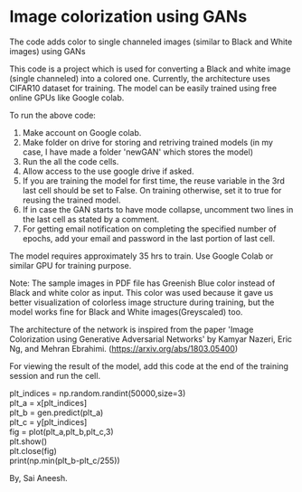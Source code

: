 # Image colorization using GANs
The code adds color to single channeled images (similar to Black and White images) using GANs 

This code is a project which is used for converting a Black and white image (single channeled) into a colored one. Currently, the architecture uses CIFAR10 dataset for training. The model can be easily trained using free online GPUs like Google colab.

To run the above code:
1.  Make account on Google colab.
2.  Make folder on drive for storing and retriving trained models (in my case, I have made a folder 'newGAN' which stores the model)
3.  Run the all the code cells.
4.  Allow access to the use google drive if asked.
5.  If you are training the model for first time, the reuse variable in the 3rd last cell should be set to False. On training         otherwise, set it to true for reusing the trained model.
6.  If in case the GAN starts to have mode collapse, uncomment two lines in the last cell as stated by a comment.
7.  For getting email notification on completing the specified number of epochs, add your email and password in the last portion of           last cell.


The model requires approximately 35 hrs to train. Use Google Colab or similar GPU for training purpose.

Note: The sample images in PDF file has Greenish Blue color instead of Black and white color as input. This color was used because it gave us better visualization of colorless image structure during training, but the model works fine for Black and White images(Greyscaled) too.

The architecture of the network is inspired from the paper 'Image Colorization using Generative Adversarial Networks' by Kamyar Nazeri, Eric Ng, and Mehran Ebrahimi. (https://arxiv.org/abs/1803.05400)

For viewing the result of the model, add this code at the end of the training session and run the cell.

plt_indices = np.random.randint(50000,size=3)                                                                                              
plt_a = x[plt_indices]                                                                                                                  
plt_b = gen.predict(plt_a)                                                                                                                                   
plt_c = y[plt_indices]                                                                                                                             
fig = plot(plt_a,plt_b,plt_c,3)                                                                                                                                          
plt.show()                                                                                                                                     
plt.close(fig)                                                                                                                         
print(np.min(plt_b-plt_c/255))                           

By, 
Sai Aneesh.







